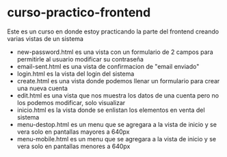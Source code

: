 # curso-practico-frontend
Este es un curso en donde estoy practicando la parte del frontend creando varias vistas de un sistema

- new-password.html es una vista con un formulario de 2 campos para permitirle al usuario modificar su contraseña
- email-sent.html es una vista de confirmacion de "email enviado"
- login.html es la vista del login del sistema
- create.html es una vista donde podemos llenar un formulario para crear una nueva cuenta 
- edit.html es una vista que nos muestra los datos de una cuenta pero no los podemos modificar, solo visualizar
- inicio.html es la vista donde se enlistan los elementos en venta del sistema
- menu-destop.html es un menu que se agregara a la vista de inicio y se vera solo en pantallas mayores a 640px
- menu-mobile.html es un menu que se agregara a la vista de inicio y se vera solo en pantallas menores a 640px
